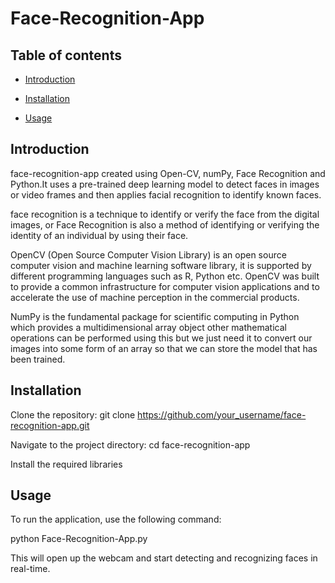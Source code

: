 # Face-Recognition-App

## Table of contents

* [Introduction](#introduction)

* [Installation](#installation)

* [Usage](#usage)


## Introduction

face-recognition-app created using Open-CV, numPy, Face Recognition and Python.It uses a pre-trained deep learning model to detect faces in images or video frames and then applies facial recognition to identify known faces.

face recognition is a technique to identify or verify the face from the digital images, or Face Recognition is also a method of identifying or verifying the identity of an individual by using their face.

OpenCV (Open Source Computer Vision Library) is an open source computer vision and machine learning software library, it is supported by different programming languages such as R, Python etc.
OpenCV was built to provide a common infrastructure for computer vision applications and to accelerate the use of machine perception in the commercial products.

NumPy is the fundamental package for scientific computing in Python which provides a multidimensional array object other mathematical operations can be performed using this but we just need it to convert our images into some form of an array so that we can store the model that has been trained.


 

## Installation

Clone the repository: git clone https://github.com/your_username/face-recognition-app.git

Navigate to the project directory: cd face-recognition-app

Install the required libraries


## Usage

To run the application, use the following command:

python Face-Recognition-App.py

This will open up the webcam and start detecting and recognizing faces in real-time.

